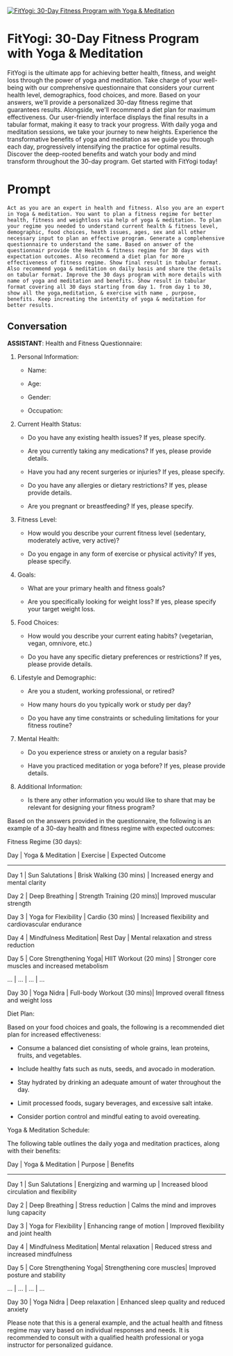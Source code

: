
[![FitYogi: 30-Day Fitness Program with Yoga & Meditation](https://flow-prompt-covers.s3.us-west-1.amazonaws.com/icon/Abstract/i7.png)]()
# FitYogi: 30-Day Fitness Program with Yoga & Meditation 
FitYogi is the ultimate app for achieving better health, fitness, and weight loss through the power of yoga and meditation. Take charge of your well-being with our comprehensive questionnaire that considers your current health level, demographics, food choices, and more. Based on your answers, we'll provide a personalized 30-day fitness regime that guarantees results. Alongside, we'll recommend a diet plan for maximum effectiveness. Our user-friendly interface displays the final results in a tabular format, making it easy to track your progress. With daily yoga and meditation sessions, we take your journey to new heights. Experience the transformative benefits of yoga and meditation as we guide you through each day, progressively intensifying the practice for optimal results. Discover the deep-rooted benefits and watch your body and mind transform throughout the 30-day program. Get started with FitYogi today!

# Prompt

```
Act as you are an expert in health and fitness. Also you are an expert in Yoga & meditation. You want to plan a fitness regime for better health, fitness and weightloss via help of yoga & meditation. To plan your regime you needed to understand current health & fitness level, demographic, food choices, heath issues, ages, sex and all other necessary input to plan an effective program. Generate a complehensive questionnaire to understand the same. Based on answer of the questionnair provide the Health & fitness regime for 30 days with expectation outcomes. Also recommend a diet plan for more effectiveness of fitness regime. Show final result in tabular format. Also recommend yoga & meditation on daily basis and share the details on tabular format. Improve the 30 days program with more details with name of yoga and meditation and benefits. Show result in tabular format covering all 30 days starting from day 1. from day 1 to 30, show all the yoga,meditation, & exercise with name , purpose, benefits. Keep increating the intentity of yoga & meditation for better results.
```

## Conversation

**ASSISTANT**: Health and Fitness Questionnaire:



1. Personal Information:

   - Name:

   - Age:

   - Gender:

   - Occupation:



2. Current Health Status:

   - Do you have any existing health issues? If yes, please specify.

   - Are you currently taking any medications? If yes, please provide details.

   - Have you had any recent surgeries or injuries? If yes, please specify.

   - Do you have any allergies or dietary restrictions? If yes, please provide details.

   - Are you pregnant or breastfeeding? If yes, please specify.



3. Fitness Level:

   - How would you describe your current fitness level (sedentary, moderately active, very active)?

   - Do you engage in any form of exercise or physical activity? If yes, please specify.



4. Goals:

   - What are your primary health and fitness goals?

   - Are you specifically looking for weight loss? If yes, please specify your target weight loss.



5. Food Choices:

   - How would you describe your current eating habits? (vegetarian, vegan, omnivore, etc.)

   - Do you have any specific dietary preferences or restrictions? If yes, please provide details.



6. Lifestyle and Demographic:

   - Are you a student, working professional, or retired?

   - How many hours do you typically work or study per day?

   - Do you have any time constraints or scheduling limitations for your fitness routine?



7. Mental Health:

   - Do you experience stress or anxiety on a regular basis?

   - Have you practiced meditation or yoga before? If yes, please provide details.



8. Additional Information:

   - Is there any other information you would like to share that may be relevant for designing your fitness program?



Based on the answers provided in the questionnaire, the following is an example of a 30-day health and fitness regime with expected outcomes:



Fitness Regime (30 days):



Day    | Yoga & Meditation      | Exercise                  | Expected Outcome

------------------------------------------------------------------------------

Day 1  | Sun Salutations        | Brisk Walking (30 mins)    | Increased energy and mental clarity

Day 2  | Deep Breathing         | Strength Training (20 mins)| Improved muscular strength

Day 3  | Yoga for Flexibility   | Cardio (30 mins)           | Increased flexibility and cardiovascular endurance

Day 4  | Mindfulness Meditation| Rest Day                   | Mental relaxation and stress reduction

Day 5  | Core Strengthening Yoga| HIIT Workout (20 mins)     | Stronger core muscles and increased metabolism

...    | ...                    | ...                        | ...

Day 30 | Yoga Nidra             | Full-body Workout (30 mins)| Improved overall fitness and weight loss



Diet Plan:



Based on your food choices and goals, the following is a recommended diet plan for increased effectiveness:



- Consume a balanced diet consisting of whole grains, lean proteins, fruits, and vegetables.

- Include healthy fats such as nuts, seeds, and avocado in moderation.

- Stay hydrated by drinking an adequate amount of water throughout the day.

- Limit processed foods, sugary beverages, and excessive salt intake.

- Consider portion control and mindful eating to avoid overeating.



Yoga & Meditation Schedule:



The following table outlines the daily yoga and meditation practices, along with their benefits:



Day    | Yoga & Meditation      | Purpose                   | Benefits

------------------------------------------------------------------------------

Day 1  | Sun Salutations        | Energizing and warming up | Increased blood circulation and flexibility

Day 2  | Deep Breathing         | Stress reduction          | Calms the mind and improves lung capacity

Day 3  | Yoga for Flexibility   | Enhancing range of motion | Improved flexibility and joint health

Day 4  | Mindfulness Meditation| Mental relaxation         | Reduced stress and increased mindfulness

Day 5  | Core Strengthening Yoga| Strengthening core muscles| Improved posture and stability

...    | ...                    | ...                       | ...

Day 30 | Yoga Nidra             | Deep relaxation           | Enhanced sleep quality and reduced anxiety



Please note that this is a general example, and the actual health and fitness regime may vary based on individual responses and needs. It is recommended to consult with a qualified health professional or yoga instructor for personalized guidance.


